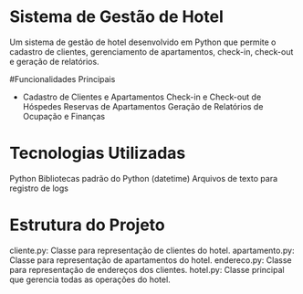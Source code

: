 # Sistema de Gestão de Hotel

Um sistema de gestão de hotel desenvolvido em Python que permite o cadastro de clientes, gerenciamento de apartamentos, check-in, check-out e geração de relatórios.

#Funcionalidades Principais
- Cadastro de Clientes e Apartamentos
Check-in e Check-out de Hóspedes
Reservas de Apartamentos
Geração de Relatórios de Ocupação e Finanças

# Tecnologias Utilizadas
Python
Bibliotecas padrão do Python (datetime)
Arquivos de texto para registro de logs

# Estrutura do Projeto
cliente.py: Classe para representação de clientes do hotel.
apartamento.py: Classe para representação de apartamentos do hotel.
endereco.py: Classe para representação de endereços dos clientes.
hotel.py: Classe principal que gerencia todas as operações do hotel.
